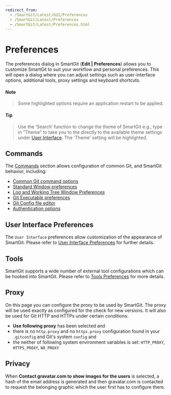 ```yaml
---
redirect_from:
  - /SmartGit/Latest/GUI/Preferences
  - /SmartGit/Latest/Preferences
  - /SmartGit/Latest/Preferences.html
---
```


# Preferences

The preferences dialog in SmartGit (**Edit \| Preferences**) allows you to customize SmartGit to suit your workflow and personal preferences. This will open a dialog where you can adjust settings such as user-interface options, additional tools, proxy settings and keyboard shortcuts.

#### Note

> Some highlighted options require an application restart to be applied.

#### Tip

> Use the ‘Search’ function to change the theme of SmartGit e.g., type in "Theme" to take you to the directly to the available theme settings
> under [User Interface](User-Interface.md). The 'Theme' setting will be highlighted.

## Commands

The [Commands](Commands.md) section allows configuration of common Git, and SmartGit behavior, including:

- [Common Git command options](Commands.md#main-tab)
- [Standard Window preferences](Commands.md#standard-window)
- [Log and Working Tree Window Preferences](Commands.md#log-and-working-tree-window)
- [Git Executable preferences](Commands.md#git-executable)
- [Git Config file editor](Commands.md#git-config)
- [Authentication options](Commands.md#authentication)

## User Interface Preferences

The `User Interface` preferences allow customization of the appearance of SmartGit. Please refer to [User Interface Preferences](User-Interface.md) for further details.

## Tools

SmartGit supports a wide number of external tool configurations which can be hooked into SmartGit. Please refer to [Tools Preferences](Tools.md) for more details.

## Proxy

On this page you can configure the proxy to be used by SmartGit. The proxy will be used exactly as configured for the check for new versions. It will also be used for Git HTTP and HTTPs under certain conditions:

- **Use following proxy** has been selected and
- there is no `http.proxy` and no `https.proxy` configuration found in your `.gitconfig` and Git's system `config` and
- the neither of following system environment variables is set: `HTTP_PROXY`, `HTTPS_PROXY`, `NO_PROXY`

## Privacy

When **Contact gravatar.com to show images for the users** is selected, a hash of the email address is generated and then gravatar.com is contacted to request the belonging graphic which the user first has to configure there.
